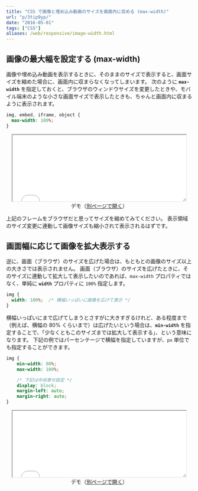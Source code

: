 ```yaml
---
title: "CSS で画像と埋め込み動画のサイズを画面内に収める (max-width)"
url: "p/3tip9yp/"
date: "2016-05-01"
tags: ["CSS"]
aliases: /web/responsive/image-width.html
---
```


画像の最大幅を設定する (max-width)
----

画像や埋め込み動画を表示するときに、そのままのサイズで表示すると、画面サイズを縮めた場合に、画面内に収まらなくなってしまいます。
次のように __`max-width`__ を指定しておくと、ブラウザのウィンドウサイズを変更したときや、モバイル端末のような小さな画面サイズで表示したときも、ちゃんと画面内に収まるように表示されます。

```css
img, embed, iframe, object {
  max-width: 100%;
}
```

<center>
  <iframe width="470" height="180" src="./demo1.html" style="resize: both; overflow: auto;"></iframe>
  <div>デモ（<a target="_blank" href="./demo1.html">別ページで開く</a>）</div>
</center>

上記のフレームをブラウザだと思ってサイズを縮めてみてください。
表示領域のサイズ変更に連動して画像サイズも縮小されて表示されるはずです。


画面幅に応じて画像を拡大表示する
----

逆に、画面（ブラウザ）のサイズを広げた場合は、もともとの画像のサイズ以上の大きさでは表示されません。
画面（ブラウザ）のサイズを広げたときに、そのサイズに連動して拡大して表示したいのであれば、`max-width` プロパティではなく、単純に __`width`__ プロパティに `100%` 指定します。

```css
img {
  width: 100%;  /* 横幅いっぱいに画像を広げて表示 */
}
```

横幅いっぱいにまで広げてしまうとさすがに大きすぎるけれど、ある程度まで（例えば、横幅の 80% くらいまで）は広げたいという場合は、__`min-width`__ を指定することで、「少なくともこのサイズまでは拡大して表示する」、という意味になります。
下記の例ではパーセンテージで横幅を指定していますが、`px` 単位でも指定することができます。

```css
img {
    min-width: 80%;
    max-width: 100%;

    /* 下記は中央寄せ設定 */
    display: block;
    margin-left: auto;
    margin-right: auto;
}
```

<center>
  <iframe width="470" height="180" src="./demo2.html" style="resize: both; overflow: auto;"></iframe>
  <div>デモ（<a target="_blank" href="./demo2.html">別ページで開く</a>）</div>
</center>

